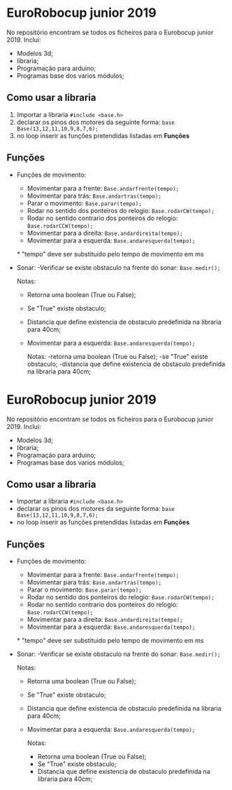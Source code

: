 # EuroRobocup junior 2019

No repositório encontram se todos os ficheiros para o Eurobocup junior 2019.
Incluí:
	

 - Modelos 3d;
 - libraria;
 - Programação para arduino;
 - Programas base dos varios módulos;



## Como usar a libraria

 1. Importar a libraria `#include <base.h>`
 2. declarar os pinos dos motores da seguinte forma: `base Base(13,12,11,10,9,8,7,6);`
 3. no loop inserir as funções pretendidas listadas em **Funções**
## Funções

- Funções de movimento:
    - Movimentar para a frente: `Base.andarfrente(tempo);` 
    - Movimentar para trás: `Base.andartras(tempo);`
    - Parar o movimento: `Base.parar(tempo);`
    - Rodar no sentido dos ponteiros do relogio: `Base.rodarCW(tempo);`
    - Rodar no sentido contrario dos ponteiros do relogio: `Base.rodarCCW(tempo);`
    - Movimentar para a direita: `Base.andardireita(tempo);`
    - Movimentar para a esquerda: `Base.andaresquerda(tempo);`
    
    
     \* "tempo" deve ser substituido pelo tempo de movimento em ms

 - Sonar:
    -Verificar se existe obstaculo na frente do sonar: `Base.medir();` 
    
	 Notas: 

	 - Retorna uma boolean (True ou False);
	 - Se "True" existe obstaculo;
	 - Distancia que define existencia de obstaculo predefinida na libraria para 40cm;
	
     
    - Movimentar para a esquerda: `Base.andaresquerda(tempo);`
    
    	Notas: -retorna uma boolean (True ou False);
	       -se "True" existe obstaculo;
	       -distancia que define existencia de obstaculo predefinida na libraria para 40cm;
	
     

# EuroRobocup junior 2019

No repositório encontram se todos os ficheiros para o Eurobocup junior 2019.
Incluí:
	

 - Modelos 3d;
 - libraria;
 - Programação para arduino;
 - Programas base dos varios módulos;



## Como usar a libraria

 - Importar a libraria `#include <base.h>`
 - declarar os pinos dos motores da seguinte forma: `base Base(13,12,11,10,9,8,7,6);`
 - no loop inserir as funções pretendidas listadas em **Funções**
## Funções

 - Funções de movimento:
    - Movimentar para a frente: `Base.andarfrente(tempo);` 
    - Movimentar para trás: `Base.andartras(tempo);`
    - Parar o movimento: `Base.parar(tempo);`
    - Rodar no sentido dos ponteiros do relogio: `Base.rodarCW(tempo);`
    - Rodar no sentido contrario dos ponteiros do relogio: `Base.rodarCCW(tempo);`
    - Movimentar para a direita: `Base.andardireita(tempo);`
    - Movimentar para a esquerda: `Base.andaresquerda(tempo);`
    
    
     \* "tempo" deve ser substituido pelo tempo de movimento em ms

 - Sonar:
    -Verificar se existe obstaculo na frente do sonar: `Base.medir();` 
    
	 Notas: 

	 - Retorna uma boolean (True ou False);
	 - Se "True" existe obstaculo;
	 - Distancia que define existencia de obstaculo predefinida na libraria para 40cm;
	
     
    - Movimentar para a esquerda: `Base.andaresquerda(tempo);`
    
    	Notas:

		 - Retorna uma boolean (True ou False);
		 - Se "True" existe obstaculo;
		 - Distancia que define existencia de obstaculo predefinida na libraria para 40cm;

	
     

        

        

